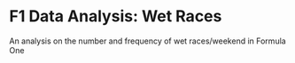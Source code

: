 # F1 Data Analysis: Wet Races
 An analysis on the number and frequency of wet races/weekend in Formula One
